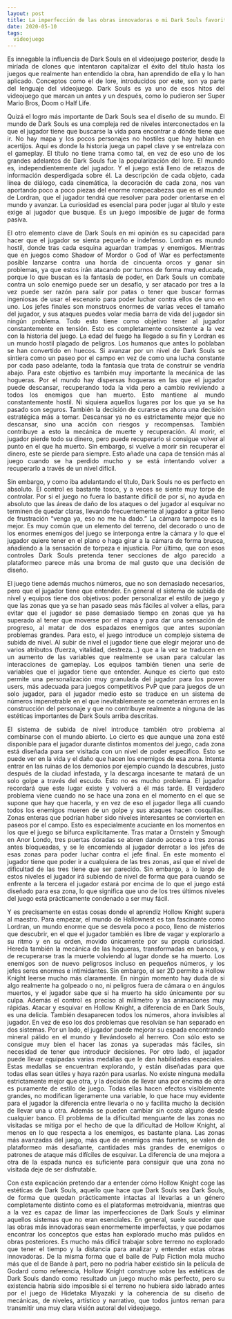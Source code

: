 ```yaml
---
layout: post
title: La imperfección de las obras innovadoras o mi Dark Souls favorito es Hollow Knight
date: 2020-05-10
tags:
  videojuego
---
```

<p style='text-align: justify;'>Es innegable la influencia de Dark Souls en el videojuego posterior, desde la miríada de clones que intentaron capitalizar el éxito del título hasta los juegos que realmente han entendido la obra, han aprendido de ella y lo han aplicado. Conceptos como el de lore, introducidos por este, son ya parte del lenguaje del videojuego. Dark Souls es ya uno de esos hitos del videojuego que marcan un antes y un después, como lo pudieron ser Super Mario Bros, Doom o Half Life.</p>

<p style='text-align: justify;'>Quizá el logro más importante de Dark Souls sea el diseño de su mundo. El mundo de Dark Souls es una compleja red de niveles interconectados en la que el jugador tiene que buscarse la vida para encontrar a dónde tiene que ir. No hay mapa y los pocos personajes no hostiles que hay hablan en acertijos. Aquí es donde la historia juega un papel clave y se entrelaza con el gameplay. El título no tiene trama como tal, en vez de eso uno de los grandes adelantos de Dark Souls fue la popularización del lore. El mundo es, independientemente del jugador. Y el juego está lleno de retazos de información desperdigada sobre él. La descripción de cada objeto, cada línea de diálogo, cada cinemática, la decoración de cada zona, nos van aportando poco a poco piezas del enorme rompecabezas que es el mundo de Lordran, que el jugador tendrá que resolver para poder orientarse en el mundo y avanzar. La curiosidad es esencial para poder jugar al título y este exige al jugador que busque. Es un juego imposible de jugar de forma pasiva.</p>

<p style='text-align: justify;'>El otro elemento clave de Dark Souls en mi opinión es su capacidad para hacer que el jugador se sienta pequeño e indefenso. Lordran es mundo hostil, donde tras cada esquina aguardan trampas y enemigos. Mientras que en juegos como Shadow of Mordor o God of War es perfectamente posible lanzarse contra una horda de cincuenta orcos y ganar sin problemas, ya que estos irán atacando por turnos de forma muy educada, porque lo que buscan es la fantasía de poder, en Dark Souls un combate contra un solo enemigo puede ser un desafío, y ser atacado por tres a la vez puede ser razón para salir por patas o tener que buscar formas ingeniosas de usar el escenario para poder luchar contra ellos de uno en uno. Los jefes finales son monstruos enormes de varias veces el tamaño del jugador, y sus ataques puedes volar media barra de vida del jugador sin ningún problema. Todo esto tiene como objetivo tener al jugador constantemente en tensión. Esto es completamente consistente a la vez con la historia del juego. La edad del fuego ha llegado a su fin y Lordran es un mundo hostil plagado de peligros. Los humanos que antes lo poblaban se han convertido en huecos. Si avanzar por un nivel de Dark Souls se sintiera como un paseo por el campo en vez de como una lucha constante por cada paso adelante, toda la fantasía que trata de construir se vendría abajo. Para este objetivo es también muy importante la mecánica de las hogueras. Por el mundo hay dispersas hogueras en las que el jugador puede descansar, recuperando toda la vida pero a cambio reviviendo a todos los enemigos que han muerto. Esto mantiene al mundo constantemente hostil. Ni siquiera aquellos lugares por los que ya se ha pasado son seguros. También la decisión de curarse es ahora una decisión estratégica más a tomar. Descansar ya no es estrictamente mejor que no descansar, sino una acción con riesgos y recompensas. También contribuye a esto la mecánica de muerte y recuperación. Al morir, el jugador pierde todo su dinero, pero puede recuperarlo si consigue volver al punto en el que ha muerto. Sin embargo, si vuelve a morir sin recuperar el dinero, este se pierde para siempre. Esto añade una capa de tensión más al juego cuando se ha perdido mucho y se está intentando volver a recuperarlo a través de un nivel difícil.</p>

<p style='text-align: justify;'>Sin embargo, y como iba adelantando el título, Dark Souls no es perfecto en absoluto. El control es bastante tosco, y a veces se siente muy torpe de controlar. Por si el juego no fuera lo bastante difícil de por sí, no ayuda en absoluto que las áreas de daño de los ataques o del jugador al esquivar no terminen de quedar claras, llevando frecuentemente al jugador a gritar lleno de frustración “venga ya, eso no me ha dado.” La cámara tampoco es la mejor. Es muy común que un elemento del terreno, del decorado o uno de los enormes enemigos del juego se interponga entre la cámara y lo que el jugador quiere tener en el plano o haga girar a la cámara de forma brusca, añadiendo a la sensación de torpeza e injusticia. Por último, que con esos controles Dark Souls pretenda tener secciones de algo parecido a plataformeo parece más una broma de mal gusto que una decisión de diseño.</p>

<p style='text-align: justify;'>El juego tiene además muchos números, que no son demasiado necesarios, pero que el jugador tiene que entender. En general el sistema de subida de nivel y equipos tiene dos objetivos: poder personalizar el estilo de juego y que las zonas que ya se han pasado seas más fáciles al volver a ellas, para evitar que el jugador se pase demasiado tiempo en zonas que ya ha superado al tener que moverse por el mapa y para dar una sensación de progreso, al matar de dos espadazos enemigos que antes suponían problemas grandes. Para esto, el juego introduce un complejo sistema de subida de nivel. Al subir de nivel el jugador tiene que elegir mejorar uno de varios atributos (fuerza, vitalidad, destreza…) que a la vez se traducen en un aumento de las variables que realmente se usan para calcular las interacciones de gameplay. Los equipos también tienen una serie de variables que el jugador tiene que entender. Aunque es cierto que esto permite una personalización muy granulada del jugador para los power users, más adecuada para juegos competitivos PvP que para juegos de un solo jugador, para el jugador medio esto se traduce en un sistema de números impenetrable en el que inevitablemente se cometerán errores en la construcción del personaje y que no contribuye realmente a ninguna de las estéticas importantes de Dark Souls arriba descritas.</p>

<p style='text-align: justify;'>El sistema de subida de nivel introduce también otro problema al combinarse con el mundo abierto. Lo cierto es que aunque una zona esté disponible para el jugador durante distintos momentos del juego, cada zona está diseñada para ser visitada con un nivel de poder específico. Esto se puede ver en la vida y el daño que hacen los enemigos de esa zona. Intenta entrar en las ruinas de los demonios por ejemplo cuando la descubres, justo después de la ciudad infestada, y la descarga incesante te matará de un solo golpe a través del escudo. Esto no es mucho problema. El jugador recordará que este lugar existe y volverá a él más tarde. El verdadero problema viene cuando no se hace una zona en el momento en el que se supone que hay que hacerla, y en vez de eso el jugador llega allí cuando todos los enemigos mueren de un golpe y sus ataques hacen cosquillas. Zonas enteras que podrían haber sido niveles interesantes se convierten en paseos por el campo. Esto es especialmente acuciante en los momentos en los que el juego se bifurca explícitamente. Tras matar a Ornstein y Smough en Anor Londo, tres puertas doradas se abren dando acceso a tres zonas antes bloqueadas, y se le encomienda al jugador derrotar a los jefes de esas zonas para poder luchar contra el jefe final. En este momento el jugador tiene que poder ir a cualquiera de las tres zonas, así que el nivel de dificultad de las tres tiene que ser parecido. Sin embargo, a lo largo de estos niveles el jugador irá subiendo de nivel de forma que para cuando se enfrente a la tercera el jugador estará por encima de lo que el juego está diseñado para esa zona, lo que significa que uno de los tres últimos niveles del juego está prácticamente condenado a ser muy fácil.</p>

<p style='text-align: justify;'>Y es precisamente en estas cosas donde el aprendiz Hollow Knight supera al maestro. Para empezar, el mundo de Hallownest es tan fascinante como Lordran, un mundo enorme que se desvela poco a poco, lleno de misterios que descubrir, en el que el jugador también es libre de vagar y explorarlo a su ritmo y en su orden, movido únicamente por su propia curiosidad. Hereda también la mecánica de las hogueras, transformadas en bancos, y de recuperarse tras la muerte volviendo al lugar donde se ha muerto. Los enemigos son de nuevo peligrosos incluso en pequeños números, y los jefes seres enormes e intimidantes. Sin embargo, el ser 2D permite a Hollow Knight leerse mucho más claramente. En ningún momento hay duda de si algo realmente ha golpeado o no, ni peligros fuera de cámara o en ángulos muertos, y el jugador sabe que si ha muerto ha sido únicamente por su culpa. Además el control es preciso al milímetro y las animaciones muy rápidas. Atacar y esquivar en Hollow Knight, a diferencia de en Dark Souls, es una delicia. También desaparecen todos los números, ahora invisibles al jugador. En vez de eso los dos problemas que resolvían se han separado en dos sistemas. Por un lado, el jugador puede mejorar su espada encontrando mineral pálido en el mundo y llevándoselo al herrero. Con sólo esto se consigue muy bien el hacer las zonas ya superadas más fáciles, sin necesidad de tener que introducir decisiones. Por otro lado, el jugador puede llevar equipadas varias medallas que le dan habilidades especiales. Estas medallas se encuentran explorando, y están diseñadas para que todas ellas sean útiles y haya razón para usarlas. No existe ninguna medalla estrictamente mejor que otra, y la decisión de llevar una por encima de otra es puramente de estilo de juego. Todas ellas hacen efectos visiblemente grandes, no modifican ligeramente una variable, lo que hace muy evidente para el jugador la diferencia entre llevarla o no y facilita mucho la decisión de llevar una u otra. Además se pueden cambiar sin coste alguno desde cualquier banco. El problema de la dificultad menguante de las zonas no visitadas se mitiga por el hecho de que la dificultad de Hollow Knight, al menos en lo que respecta a los enemigos, es bastante plana. Las zonas más avanzadas del juego, más que de enemigos más fuertes, se valen de plataformeo más desafiante, cantidades más grandes de enemigos o patrones de ataque más difíciles de esquivar. La diferencia de una mejora a otra de la espada nunca es suficiente para consiguir que una zona no visitada deje de ser disfrutable.</p>

<p style='text-align: justify;'>Con esta explicación pretendo dar a entender cómo Hollow Knight coge las estéticas de Dark Souls, aquello que hace que Dark Souls sea Dark Souls, de forma que quedan prácticamente intactas al llevarlas a un género completamente distinto como es el plataformas metroidvania, mientras que a la vez es capaz de limar las imperfecciones de Dark Souls y eliminar aquellos sistemas que no eran esenciales. En general, suele suceder que las obras más innovadoras sean enormemente imperfectas, y que podamos encontrar los conceptos que estas han explorado mucho más pulidos en obras posteriores. Es mucho más difícil trabajar sobre terreno no explorado que tener el tiempo y la distancia para analizar y entender estas obras innovadoras. De la misma forma que el baile de Pulp Fiction mola mucho más que el de Bande à part, pero no podría haber existido sin la película de Godard como referencia, Hollow Knight construye sobre las estéticas de Dark Souls dando como resultado un juego mucho más perfecto, pero su existencia habría sido imposible si el terreno no hubiera sido labrado antes por el juego de Hidetaka Miyazaki y  la coherencia de su diseño de mecánicas, de niveles, artístico y narrativo, que todos juntos reman para transmitir una muy clara visión autoral del videojuego.</p>